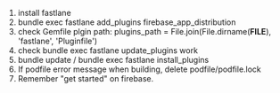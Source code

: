 1) install fastlane
2) bundle exec fastlane add_plugins firebase_app_distribution
3) check Gemfile plgin path: plugins_path = File.join(File.dirname(__FILE__), 'fastlane', 'Pluginfile')
4) check bundle exec fastlane update_plugins work
5) bundle update / bundle exec fastlane install_plugins
6) If podfile error message when building, delete podfile/podfile.lock
7) Remember "get started" on firebase.